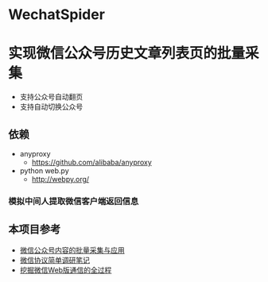 # WechatSpider
实现微信公众号历史文章列表页的批量采集
==================================

* 支持公众号自动翻页
* 支持自动切换公众号

## 依赖

* anyproxy
    * https://github.com/alibaba/anyproxy
* python web.py
    * http://webpy.org/

### 模拟中间人提取微信客户端返回信息

## 本项目参考

* [微信公众号内容的批量采集与应用](https://zhuanlan.zhihu.com/c_65943221)
* [微信协议简单调研笔记](http://www.blogjava.net/yongboy/archive/2015/11/05/410636.html)
* [挖掘微信Web版通信的全过程](http://www.tanhao.me/talk/1466.html/)
